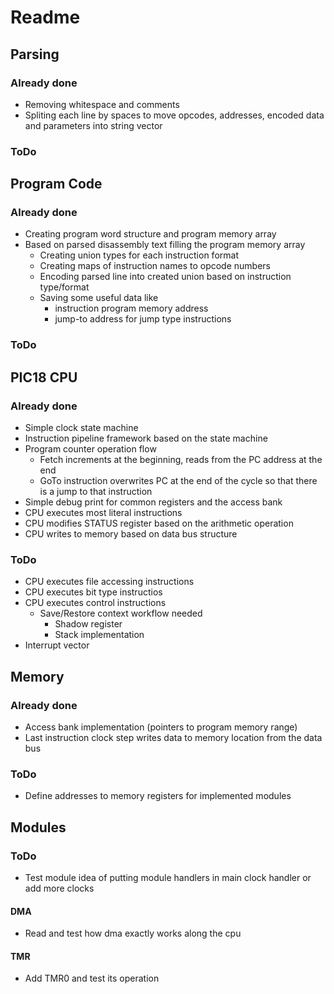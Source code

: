 # Readme 


## Parsing ##

### Already done

  - Removing whitespace and comments
  - Spliting each line by spaces to move opcodes, addresses, encoded data and parameters into string vector

### ToDo

## Program Code ##
  
### Already done

  - Creating program word structure and program memory array
  - Based on parsed disassembly text filling the program memory array 
    - Creating union types for each instruction format
    - Creating maps of instruction names to opcode numbers
    - Encoding parsed line into created union based on instruction type/format
    - Saving some useful data like 
      - instruction program memory address
      - jump-to address for jump type instructions
      
### ToDo

## PIC18 CPU ##

### Already done

  - Simple clock state machine
  - Instruction pipeline framework based on the state machine
  - Program counter operation flow 
    - Fetch increments at the beginning, reads from the PC address at the end
    - GoTo instruction overwrites PC at the end of the cycle so that there is a jump to that instruction
  - Simple debug print for common registers and the access bank
  - CPU executes most literal instructions
  - CPU modifies STATUS register based on the arithmetic operation
  - CPU writes to memory based on data bus structure

### ToDo

  - CPU executes file accessing instructions
  - CPU executes bit type instructios 
  - CPU executes control instructions 
    - Save/Restore context workflow needed
      - Shadow register
      - Stack implementation
  - Interrupt vector

## Memory ##

### Already done

  - Access bank implementation (pointers to program memory range)
  - Last instruction clock step writes data to memory location from the data bus

### ToDo

  - Define addresses to memory registers for implemented modules

## Modules ##

### ToDo

  - Test module idea of putting module handlers in main clock handler or add more clocks

#### DMA
  
  - Read and test how dma exactly works along the cpu

#### TMR
  
  - Add TMR0 and test its operation
